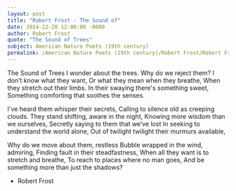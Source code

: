 ```yaml
---
layout: post
title: "Robert Frost - The Sound of"
date: 2024-12-28 12:00:00 -0000
author: Robert Frost
quote: "The Sound of Trees"
subject: American Nature Poets (19th century)
permalink: /American Nature Poets (19th century)/Robert Frost/Robert Frost - The Sound of
---
```


The Sound of Trees
I wonder about the trees.
Why do we reject them?
I don’t know what they want,
Or what they mean when they breathe,
When they stretch out their limbs.
In their swaying there's something sweet,
Something comforting that soothes the senses.

I've heard them whisper their secrets,
Calling to silence old as creeping clouds.
They stand shifting, aware in the night,
Knowing more wisdom than we ourselves,
Secretly saying to them that we’ve lost
In seeking to understand the world alone,
Out of twilight twilight their murmurs available,

Why do we move about them, restless
Bubble wrapped in the wind, admiring,
Finding fault in their steadfastness,
When all they want is to stretch and breathe,
To reach to places where no man goes,
And be something more than just the shadows?

- Robert Frost

